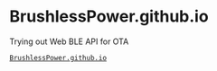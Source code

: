 # BrushlessPower.github.io

Trying out Web BLE API for OTA

[`BrushlessPower.github.io`](https://BrushlessPower.github.io/)